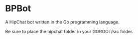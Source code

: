 # BPBot
A HipChat bot written in the Go programming language.


Be sure to place the hipchat folder in your GOROOT/src folder.
